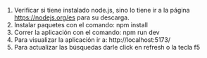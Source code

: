 1. Verificar si tiene instalado node.js, sino lo tiene ir a la página https://nodejs.org/es para su descarga.
2. Instalar paquetes con el comando: npm install
3. Correr la aplicación con el comando: npm run dev
4. Para visualizar la aplicación ir a:  http://localhost:5173/
5. Para actualizar las búsquedas darle click en refresh o la tecla f5

